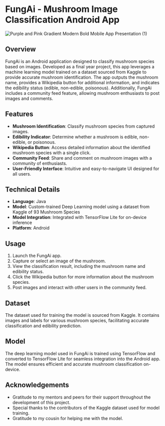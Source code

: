 # FungAi - Mushroom Image Classification Android App
![Purple and Pink Gradient Modern Bold Mobile App Presentation (1)](https://github.com/user-attachments/assets/1a852073-8f9b-41b5-a674-14d1f48f988a)

## Overview
FungAi is an Android application designed to classify mushroom species based on images. Developed as a final year project, this app leverages a machine learning model trained on a dataset sourced from Kaggle to provide accurate mushroom identification. The app outputs the mushroom name, provides a Wikipedia button for additional information, and indicates the edibility status (edible, non-edible, poisonous). Additionally, FungAi includes a community feed feature, allowing mushroom enthusiasts to post images and comments.

## Features
- **Mushroom Identification**: Classify mushroom species from captured images.
- **Edibility Indicator**: Determine whether a mushroom is edible, non-edible, or poisonous.
- **Wikipedia Button**: Access detailed information about the identified mushroom species with a single click.
- **Community Feed**: Share and comment on mushroom images with a community of enthusiasts.
- **User-Friendly Interface**: Intuitive and easy-to-navigate UI designed for all users.

## Technical Details
- **Language**: Java
- **Model**: Custom-trained Deep Learning model using a dataset from Kaggle of 93 Mushroom Species
- **Model Integration**: Integrated with TensorFlow Lite for on-device inference
- **Platform**: Android

## Usage
1. Launch the FungAi app.
2. Capture or select an image of the mushroom.
3. View the classification result, including the mushroom name and edibility status.
4. Click the Wikipedia button for more information about the mushroom species.
5. Post images and interact with other users in the community feed.

## Dataset
The dataset used for training the model is sourced from Kaggle. It contains images and labels for various mushroom species, facilitating accurate classification and edibility prediction.

## Model
The deep learning model used in FungAi is trained using TensorFlow and converted to TensorFlow Lite for seamless integration into the Android app. The model ensures efficient and accurate mushroom classification on-device.

## Acknowledgements
- Gratitude to my mentors and peers for their support throughout the development of this project.
- Special thanks to the contributors of the Kaggle dataset used for model training.
- Gratitude to my cousin for helping me with the model.
